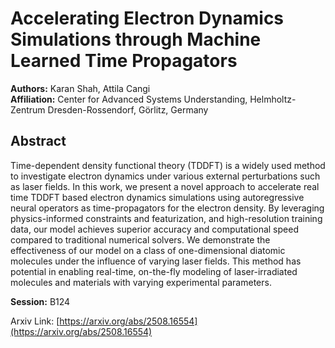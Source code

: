 # Accelerating Electron Dynamics Simulations through Machine Learned Time Propagators

**Authors:** Karan Shah, Attila Cangi  
**Affiliation:** Center for Advanced Systems Understanding, Helmholtz-Zentrum Dresden-Rossendorf, Görlitz, Germany  

## Abstract
Time-dependent density functional theory (TDDFT) is a widely used method to investigate electron dynamics under various external perturbations such as laser fields. In this work, we present a novel approach to accelerate real time TDDFT based electron dynamics simulations using autoregressive neural operators as time-propagators for the electron density. By leveraging physics-informed constraints and featurization, and high-resolution training data, our model achieves superior accuracy and computational speed compared to traditional numerical solvers. We demonstrate the effectiveness of our model on a class of one-dimensional diatomic molecules under the influence of varying laser fields. This method has potential in enabling real-time, on-the-fly modeling of laser-irradiated molecules and materials with varying experimental parameters.

**Session:** B124

Arxiv Link: [https://arxiv.org/abs/2508.16554](https://arxiv.org/abs/2508.16554)
